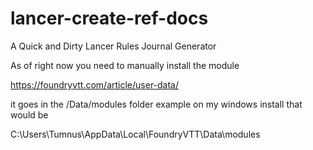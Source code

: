 # lancer-create-ref-docs
A Quick and Dirty Lancer Rules Journal Generator

As of right now you need to manually install the module

https://foundryvtt.com/article/user-data/

it goes in the /Data/modules folder example on my windows install that would be 

C:\Users\Tumnus\AppData\Local\FoundryVTT\Data\modules